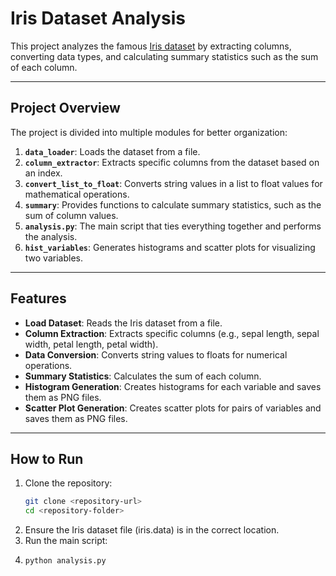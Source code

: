 # Iris Dataset Analysis

This project analyzes the famous [Iris dataset](https://en.wikipedia.org/wiki/Iris_flower_data_set) by extracting columns, converting data types, and calculating summary statistics such as the sum of each column.

---

## Project Overview

The project is divided into multiple modules for better organization:

1. **`data_loader`**: Loads the dataset from a file.
2. **`column_extractor`**: Extracts specific columns from the dataset based on an index.
3. **`convert_list_to_float`**: Converts string values in a list to float values for mathematical operations.
4. **`summary`**: Provides functions to calculate summary statistics, such as the sum of column values.
5. **`analysis.py`**: The main script that ties everything together and performs the analysis.
6. **`hist_variables`**: Generates histograms and scatter plots for visualizing two variables.

---

## Features

- **Load Dataset**: Reads the Iris dataset from a file.
- **Column Extraction**: Extracts specific columns (e.g., sepal length, sepal width, petal length, petal width).
- **Data Conversion**: Converts string values to floats for numerical operations.
- **Summary Statistics**: Calculates the sum of each column.
- **Histogram Generation**: Creates histograms for each variable and saves them as PNG files.
- **Scatter Plot Generation**: Creates scatter plots for pairs of variables and saves them as PNG files.


---

## How to Run

1. Clone the repository:
   ```bash
   git clone <repository-url>
   cd <repository-folder>

2. Ensure the Iris dataset file (iris.data) is in the correct location.
3. Run the main script:
4. ```bash
   python analysis.py

